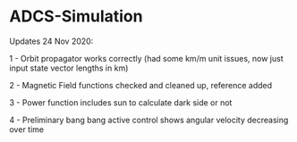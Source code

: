 # ADCS-Simulation
Updates 24 Nov 2020:

1 - Orbit propagator works correctly (had some km/m unit issues, now just input state vector lengths in km) 

2 - Magnetic Field functions checked and cleaned up, reference added

3 - Power function includes sun to calculate dark side or not

4 - Preliminary bang bang active control shows angular velocity decreasing over time
